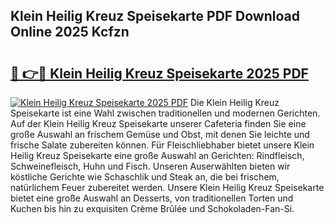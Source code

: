 ## Klein Heilig Kreuz Speisekarte PDF Download Online 2025 Kcfzn

# <h2><a href="http://gc8adm.nevu.top/?p=Klein+Heilig+Kreuz+Speisekarte">🔗 👉🔴 Klein Heilig Kreuz Speisekarte 2025 PDF</a></h2>

[![Klein Heilig Kreuz Speisekarte 2025 PDF](https://i.imgur.com/dBaPXMq.png)](http://gc8adm.nevu.top/?p=Klein+Heilig+Kreuz+Speisekarte)
Die Klein Heilig Kreuz Speisekarte ist eine Wahl zwischen traditionellen und modernen Gerichten. Auf der Klein Heilig Kreuz Speisekarte unserer Cafeteria finden Sie eine große Auswahl an frischem Gemüse und Obst, mit denen Sie leichte und frische Salate zubereiten können. Für Fleischliebhaber bietet unsere Klein Heilig Kreuz Speisekarte eine große Auswahl an Gerichten: Rindfleisch, Schweinefleisch, Huhn und Fisch. Unseren Auserwählten bieten wir köstliche Gerichte wie Schaschlik und Steak an, die bei frischem, natürlichem Feuer zubereitet werden. Unsere Klein Heilig Kreuz Speisekarte bietet eine große Auswahl an Desserts, von traditionellen Torten und Kuchen bis hin zu exquisiten Crème Brûlée und Schokoladen-Fan-Si.
